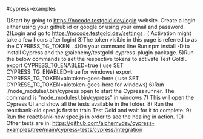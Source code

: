#cypress-examples

1)Start by going to https://nocode.testgold.dev/login website. Create a login either using your github id or google or using your email and password.
2)Login and go to https://nocode.testgold.dev/settings . ( Activation might take a few hours after login)
3)The token visible in this page is referred to as the CYPRESS_TG_TOKEN .
4)On your command line Run npm install -D to install Cypress  and the @aichemy/testgold-cypress-plugin package.
5)Run the below commands to set the respective tokens to activate Test Gold .
    export CYPRESS_TG_ENABLED=true ( use SET CYPRESS_TG_ENABLED=true for windows)
    export CYPRESS_TG_TOKEN=aiotoken-goes-here ( use SET CYPRESS_TG_TOKEN=aiotoken-goes-here for windows)
6)Run ./node_modules/.bin/cypress open to start the Cypress runner. 
 The command is "node_modules/.bin/cypress" in windows
7) This will open the Cypress UI and show all the tests available in the folder.
8) Run the reactbank-old.spec.js first to train Test Gold and wait for it to complete.
9) Run the reactbank-new.spec.js in order to see the healing in action. 
10) Other tests are in: https://github.com/aichemydev/cypress-examples/tree/main/cypress-tests/cypress/integration

